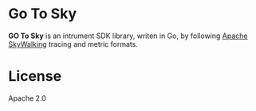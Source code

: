 # Go To Sky
**GO To Sky** is an intrument SDK library, writen in Go, by following [Apache SkyWalking](https://github.com/apache/incubator-skywalking) tracing and metric formats.


# License
Apache 2.0
